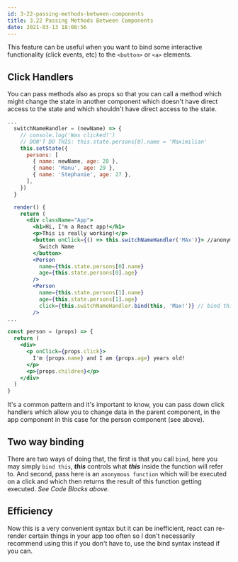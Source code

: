 ```yaml
---
id: 3-22-passing-methods-between-components
title: 3.22 Passing Methods Between Components
date: 2021-03-13 18:08:56
---
```


This feature can be useful when you want to bind some interactive functionality (click events, etc) to the `<button>` or `<a>` elements.

## Click Handlers

You can pass methods also as props so that you can call a method which might change the state in another component which doesn't have direct access to the state and which shouldn't have direct access to the state.

```jsx {19,29} title="App.js"
...
  switchNameHandler = (newName) => {
    // console.log('Was clicked!')
    // DON'T DO THIS: this.state.persons[0].name = 'Maximilian'
    this.setState({
      persons: [
        { name: newName, age: 28 },
        { name: 'Manu', age: 29 },
        { name: 'Stephanie', age: 27 },
      ],
    })
  }

  render() {
    return (
      <div className="App">
        <h1>Hi, I'm a React app!</h1>
        <p>This is really working!</p>
        <button onClick={() => this.switchNameHandler('MAx')}> //anonymus function
          Switch Name
        </button>
        <Person
          name={this.state.persons[0].name}
          age={this.state.persons[0].age}
        />
        <Person
          name={this.state.persons[1].name}
          age={this.state.persons[1].age}
          click={this.switchNameHandler.bind(this, 'Max!')} // bind this
        />
...
```

```jsx {4} title="Person.js"
const person = (props) => {
  return (
    <div>
      <p onClick={props.click}>
        I'm {props.name} and I am {props.age} years old!
      </p>
      <p>{props.children}</p>
    </div>
  )
}
```

It's a common pattern and it's important to know, you can pass down click handlers which allow you to change data in the parent component, in the app component in this case for the person component (see above).

## Two way binding

There are two ways of doing that, the first is that you call `bind`, here you may simply `bind this`, ***this*** controls what ***this*** inside the function will refer to. And second, pass here is an `anonymous function` which will be executed on a click and which then returns the result of this function getting executed. *See Code Blocks above.*

## Efficiency

Now this is a very convenient syntax but it can be inefficient, react can re-render certain things in your app too often so I don't necessarily recommend using this if you don't have to, use the bind syntax instead if you can.
